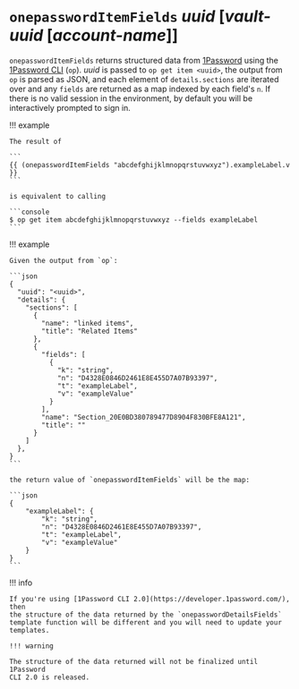 # `onepasswordItemFields` *uuid* [*vault-uuid* [*account-name*]]

`onepasswordItemFields` returns structured data from
[1Password](https://1password.com/) using the [1Password
CLI](https://support.1password.com/command-line-getting-started/) (`op`).
*uuid* is passed to `op get item <uuid>`, the output from `op` is parsed as
JSON, and each element of `details.sections` are iterated over and any `fields`
are returned as a map indexed by each field's `n`. If there is no valid session
in the environment, by default you will be interactively prompted to sign in.

!!! example

    The result of

    ```
    {{ (onepasswordItemFields "abcdefghijklmnopqrstuvwxyz").exampleLabel.v }}
    ```

    is equivalent to calling

    ```console
    $ op get item abcdefghijklmnopqrstuvwxyz --fields exampleLabel
    ```

!!! example

    Given the output from `op`:

    ```json
    {
      "uuid": "<uuid>",
      "details": {
        "sections": [
          {
            "name": "linked items",
            "title": "Related Items"
          },
          {
            "fields": [
              {
                "k": "string",
                "n": "D4328E0846D2461E8E455D7A07B93397",
                "t": "exampleLabel",
                "v": "exampleValue"
              }
            ],
            "name": "Section_20E0BD380789477D8904F830BFE8A121",
            "title": ""
          }
        ]
      },
    }
    ```

    the return value of `onepasswordItemFields` will be the map:

    ```json
    {
        "exampleLabel": {
            "k": "string",
            "n": "D4328E0846D2461E8E455D7A07B93397",
            "t": "exampleLabel",
            "v": "exampleValue"
        }
    }
    ```

!!! info

    If you're using [1Password CLI 2.0](https://developer.1password.com/), then
    the structure of the data returned by the `onepasswordDetailsFields`
    template function will be different and you will need to update your
    templates.

    !!! warning

    The structure of the data returned will not be finalized until 1Password
    CLI 2.0 is released.
